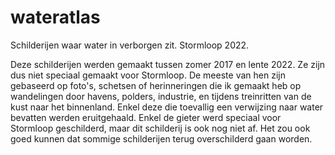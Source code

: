 # wateratlas

Schilderijen waar water in verborgen zit. Stormloop 2022.

Deze schilderijen werden gemaakt tussen zomer 2017 en lente 2022. Ze zijn dus niet speciaal gemaakt voor Stormloop. De meeste van hen zijn gebaseerd op foto's, schetsen of herinneringen die ik gemaakt heb op wandelingen door havens, polders, industrie, en tijdens treinritten van de kust naar het binnenland. Enkel deze die toevallig een verwijzing naar water bevatten werden eruitgehaald. Enkel de gieter werd speciaal voor Stormloop geschilderd, maar dit schilderij is ook nog niet af. Het zou ook goed kunnen dat sommige schilderijen terug overschilderd gaan worden.
